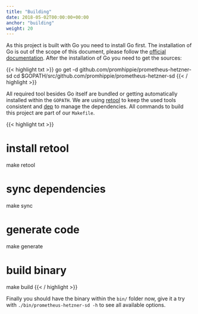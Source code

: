 ```yaml
---
title: "Building"
date: 2018-05-02T00:00:00+00:00
anchor: "building"
weight: 20
---
```


As this project is built with Go you need to install Go first. The installation of Go is out of the scope of this document, please follow the [official documentation](https://golang.org/doc/install). After the installation of Go you need to get the sources:

{{< highlight txt >}}
go get -d github.com/promhippie/prometheus-hetzner-sd
cd $GOPATH/src/github.com/promhippie/prometheus-hetzner-sd
{{< / highlight >}}

All required tool besides Go itself are bundled or getting automatically installed within the `GOPATH`. We are using [retool](https://github.com/twitchtv/retool) to keep the used tools consistent and [dep](https://github.com/golang/dep) to manage the dependencies. All commands to build this project are part of our `Makefile`.

{{< highlight txt >}}
# install retool
make retool

# sync dependencies
make sync

# generate code
make generate

# build binary
make build
{{< / highlight >}}

Finally you should have the binary within the `bin/` folder now, give it a try with `./bin/prometheus-hetzner-sd -h` to see all available options.
